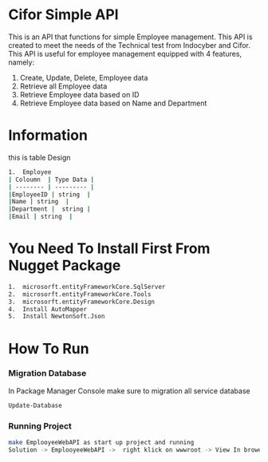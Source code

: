 # Cifor Simple API
This is an API that functions for simple Employee management. 
This API is created to meet the needs of the Technical test from Indocyber and Cifor.
This API is useful for employee management equipped with 4 features, namely:
1. Create, Update, Delete, Employee data
2. Retrieve all Employee data
3. Retrieve Employee data based on ID
4. Retrieve Employee data based on Name and Department

# Information
this is table Design
```bash
1.	Employee
| Coloumn  | Type Data |
| -------- | --------- |
|EmployeeID | string  |
|Name | string  |
|Department |  string |
|Email | string  |
```


# You Need To Install First From Nugget Package
```bash
1.	microsorft.entityFrameworkCore.SqlServer
2.	microsorft.entityFrameworkCore.Tools
3.	microsorft.entityFrameworkCore.Design
4.	Install AutoMapper
5.	Install NewtonSoft.Json
```

# How To Run
### Migration Database
In Package Manager Console make sure to migration all service database
```bash
Update-Database
```
### Running Project

```bash
make EmplooyeeWebAPI as start up project and running
Solution -> EmplooyeeWebAPI ->  right klick on wwwroot -> View In browesetr
```


